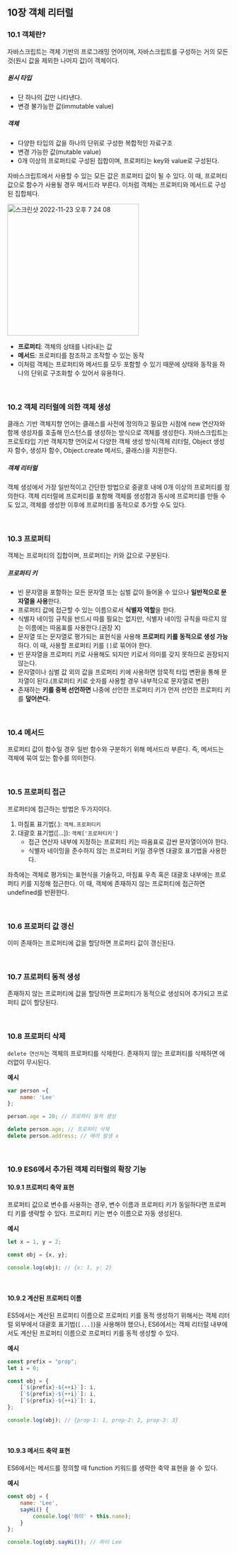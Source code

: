 ## 10장 객체 리터럴

### 10.1 객체란?

자바스크립트는 객체 기반의 프로그래밍 언어이며, 자바스크립트를 구성하는 거의 모든 것(원시 값을 제외한 나머지 값)이 객체이다.

##### 원시 타입
- 단 하나의 값만 나타낸다.
- 변경 불가능한 값(immutable value)

##### 객체
- 다양한 타입의 값을 하나의 단위로 구성한 복합적인 자료구조
- 변경 가능한 값(mutable value)
- 0개 이상의 프로퍼티로 구성된 집합이며, 프로퍼티는 key와 value로 구성된다.

자바스크립트에서 사용할 수 있는 모든 값은 프로퍼티 값이 될 수 있다. 이 때, 프로퍼티 값으로 함수가 사용될 경우 메서드라 부른다. 이처럼 객체는 프로퍼티와 메서드로 구성된 집합체다. 

<img width="297" alt="스크린샷 2022-11-23 오후 7 24 08" src="https://user-images.githubusercontent.com/77482972/203523533-602afaf2-c1dd-4e4a-95c5-f8cb47ee7ad2.png">

- **프로퍼티**: 객체의 상태를 나타내는 값<br>
- **메서드**: 프로퍼티를 참조하고 조작할 수 있는 동작
- 이처럼 객체는 프로퍼티와 메서드를 모두 포함할 수 있기 때문에 상태와 동작을 하나의 단위로 구조화할 수 있어서 유용하다.

<br>

### 10.2 객체 리터럴에 의한 객체 생성

클래스 기반 객체지향 언어는 클래스를 사전에 정의하고 필요한 시점에 new 연산자와 함께 생성자를 호출해 인스턴스를 생성하는 방식으로 객체를 생성한다. 자바스크립트는 프로토타입 기반 객체지향 언어로서 다양한 객체 생성 방식(객체 리터럴, Object 생성자 함수, 생성자 함수, Object.create 메서드, 클래스)을 지원한다.

##### 객체 리터럴

객체 생성에서 가장 일반적이고 간단한 방법으로 중괄호 내에 0개 이상의 프로퍼티를 정의한다. 객체 리터럴에 프로퍼티를 포함해 객체를 생성함과 동시에 프로퍼티를 만들 수도 있고, 객체를 생성한 이후에 프로퍼티를 동적으로 추가할 수도 있다.

<br>

### 10.3 프로퍼티

객체는 프로퍼티의 집합이며, 프로퍼티는 키와 값으로 구분된다.

##### 프로퍼티 키
- 빈 문자열을 포함하는 모든 문자열 또는 심벌 값이 들어올 수 있으나 **일반적으로 문자열을 사용**한다.
- 프로퍼티 값에 접근할 수 있는 이름으로서 **식별자 역할**을 한다.
- 식별자 네이밍 규칙을 반드시 따를 필요는 없지만, 식별자 네이밍 규칙을 따르지 않는 이름에는 따옴표를 사용한다.(권장 X)
- 문자열 또는 문자열로 평가되는 표현식을 사용해 **프로퍼티 키를 동적으로 생성 가능**하다. 이 때, 사용할 프로퍼티 키를 `[]`로 묶어야 한다.
- 빈 문자열을 프로퍼티 키로 사용해도 되지만 키로서 의미를 갖지 못하므로 권장되지 않는다.
- 문자열이나 심벌 값 외의 값을 프로퍼티 키에 사용하면 암묵적 타입 변환을 통해 문자열이 된다.(프로퍼티 키로 숫자를 사용할 경우 내부적으로 문자열로 변환)
- 존재하는 **키를 중복 선언하면** 나중에 선언한 프로퍼티 키가 먼저 선언한 프로퍼티 키를 **덮어쓴다.**

<br>

### 10.4 메서드

프로퍼티 값이 함수일 경우 일반 함수와 구분하기 위해 메서드라 부른다. 즉, 메서드는 객체에 묶여 있는 함수를 의미한다. 

<br>

### 10.5 프로퍼티 접근

프로퍼티에 접근하는 방법은 두가지이다.

1. 마침표 표기법(.): `객체.프로퍼티키`
2. 대괄호 표기법([...]): `객체['프로퍼티키']`
	- 접근 연산자 내부에 지정하는 프로퍼티 키는 따옴표로 감싼 문자열이어야 한다.
	- 식별자 네이밍을 준수하지 않는 프로퍼티 키일 경우엔 대괄호 표기법을 사용한다.

좌측에는 객체로 평가되는 표현식을 기술하고, 마침표 우측 혹은 대괄호 내부에는 프로퍼티 키를 지정해 접근한다. 이 때, 객체에 존재하지 않는 프로퍼티에 접근하면 undefined를 반환한다.

<br>

### 10.6 프로퍼티 값 갱신

이미 존재하는 프로퍼티에 값을 할당하면 프로퍼티 값이 갱신된다.

<br>

### 10.7 프로퍼티 동적 생성

존재하지 않는 프로퍼티에 값을 할당하면 프로퍼티가 동적으로 생성되어 추가되고 프로퍼티 값이 할당된다.

<br>

### 10.8 프로퍼티 삭제

`delete 연산자`는 객체의 프로퍼티를 삭제한다. 존재하지 않는 프로퍼티를 삭제하면 에러없이 무시된다.


**예시**

```javascript
var person ={
	name: 'Lee'
};

person.age = 20; // 프로퍼티 동적 생성

delete person.age; // 프로퍼티 삭제
delete person.address; // 에러 발생 x
```

<br>

### 10.9 ES6에서 추가된 객체 리터럴의 확장 기능

#### 10.9.1 프로퍼티 축약 표현

프로퍼티 값으로 변수를 사용하는 경우, 변수 이름과 프로퍼티 키가 동일하다면 프로퍼티 키를 생략할 수 있다. 프로퍼티 키는 변수 이름으로 자동 생성된다.

**예시**
```javascript
let x = 1, y = 2;

const obj = {x, y};

console.log(obj); // {x: 1, y: 2}
```

<br>

#### 10.9.2 계산된 프로퍼티 이름

ES5에서는 계산된 프로퍼티 이름으로 프로퍼티 키를 동적 생성하기 위해서는 객체 리터럴 외부에서 대괄호 표기법(`[...]`)을 사용해야 했으나, ES6에서는 객체 리터럴 내부에서도 계산된 프로퍼티 이름으로 프로퍼티 키를 동적 생성할 수 있다.

**예시**
```javascript
const prefix = "prop";
let i = 0;

const obj = {
	[`${prefix}-${++i}`]: i,
	[`${prefix}-${++i}`]: i,
	[`${prefix}-${++i}`]: i,
};

console.log(obj); // {prop-1: 1, prop-2: 2, prop-3: 3}
```

<br>

#### 10.9.3 메서드 축약 표현

ES6에서는 메서드를 정의할 때 function 키워드를 생략한 축약 표현을 쓸 수 있다.

**예시**
```javascript
const obj = {
	name: 'Lee',
	sayHi() {
		console.log('하이' + this.name);
	}
};

console.log(obj.sayHi()); // 하이 Lee
```
